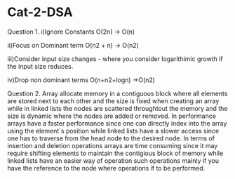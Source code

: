 # Cat-2-DSA
Question 1.
i)Ignore Constants
   O(2n) -> O(n)
   
ii)Focus on Dominant term
   O(n2 + n) -> O(n2)
   
iii)Consider input size changes - where you consider logarithimic growth if the input size reduces.

iv)Drop non dominant terms
    O(n+n2+logn) ->O(n2)

Question 2.
Array allocate memory in a contiguous block where all elements are stored next to each other and the size is fixed when creating an array while in linked lists the nodes are scattered throughtout the memory and the size is dynamic where the nodes are added or removed.
In performance arrays have a faster performance since one can directly index into the array using the element`s position while linked lists have a slower access since one has to traverse from the head node to the desired node.
In terms of insertion and deletion operations arrays are time consuming since it may require shifting elements to maintain the contigious block of memory while linked lists have an easier way of operation such operations mainly if you have the reference to the node where operations if to be performed.
